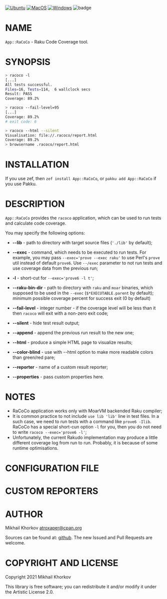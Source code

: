 [![Ubuntu](https://github.com/atroxaper/raku-RaCoCo/actions/workflows/ubuntu.yml/badge.svg)](https://github.com/atroxaper/raku-RaCoCo/actions/workflows/ubuntu.yml)
[![MacOS](https://github.com/atroxaper/raku-RaCoCo/actions/workflows/macos.yml/badge.svg)](https://github.com/atroxaper/raku-RaCoCo/actions/workflows/macos.yml)
[![Windows](https://github.com/atroxaper/raku-RaCoCo/actions/workflows/windows.yml/badge.svg)](https://github.com/atroxaper/raku-RaCoCo/actions/workflows/windows.yml)
![badge](https://img.shields.io/endpoint?url=https://gist.githubusercontent.com/atroxaper/bbe5dc9c78db69d256b11c2ea562a42f/raw/racoco-ubuntu-coco.json)

# NAME

`App::RaCoCo` - Raku Code Coverage tool.

# SYNOPSIS

```bash
> racoco -l
[...]
All tests successful.
Files=16, Tests=114,  6 wallclock secs
Result: PASS
Coverage: 89.2%

> racoco --fail-level=95
[...]
Coverage: 89.2%
# exit code: 6

> racoco --html --silent
Visualisation: file://.racoco/report.html
Coverage: 89.2%
> browsername .racoco/report.html
```

# INSTALLATION

If you use zef, then `zef install App::RaCoCo`, or `pakku add App::RaCoCo` if you use Pakku.

# DESCRIPTION

`App::RaCoCo` provides the `racoco` application, which can be used to run tests and calculate code coverage.

You may specify the following options:
* **--lib** - path to directory with target source files (`'./lib'` by default);

* **--exec** - command, which needs to be executed to run tests. For example, you may pass `--exec='prove --exec raku'` to use Perl's `prove` util instead of default `prove6`. Use `--/exec` parameter to not run tests and use coverage data from the previous run;

* **-l** - short-cut for `--exec='prove6 -l t'`;

* **--raku-bin-dir** - path to directory with `raku` and `moar` binaries, which supposed to be used in the `--exec` (`$*EXECUTABLE.parent` by default);
minimum possible coverage percent for success exit (0 by default)

* **--fail-level** - integer number - if the coverage level will be less than it then `racoco` will exit with a non-zero exit code;

* **--silent** - hide test result output;

* **--append** - append the previous run result to the new one;

* **--html** - produce a simple HTML page to visualize results;

* **--color-blind** - use with --html option to make more readable colors than green/red pare;

* **--reporter** - name of a custom result reporter;

* **--properties** - pass custom properties here.

# NOTES

* RaCoCo application works only with MoarVM backended Raku compiler;
* It is common practice to not include `use lib 'lib'` line in test files. In a such case, we need to run tests with a command like `prove6 -Ilib`. RaCoCo has a special short-cun option `-l` for you, then you do not need to write `racoco --exec='prove6 -l'`;
* Unfortunately, the current Rakudo implementation may produce a little different coverage log from run to run. Probably, it is because of some runtime optimisations.

# CONFIGURATION FILE

# CUSTOM REPORTERS

# AUTHOR

Mikhail Khorkov <atroxaper@cpan.org>

Sources can be found at: [github](https://github.com/atroxaper/raku-RaCoCo). The new Issued and Pull Requests are welcome.

# COPYRIGHT AND LICENSE

Copyright 2021 Mikhail Khorkov

This library is free software; you can redistribute it and/or modify it under the Artistic License 2.0.




